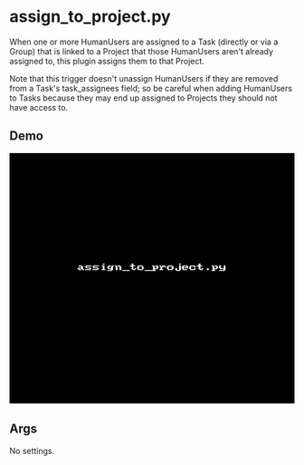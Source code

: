 # assign_to_project.py

When one or more HumanUsers are assigned to a Task (directly or via a Group)
that is linked to a Project that those HumanUsers aren't already assigned to,
this plugin assigns them to that Project.

Note that this trigger doesn't unassign HumanUsers if they are removed from a
Task's task_assignees field; so be careful when adding HumanUsers to Tasks
because they may end up assigned to Projects they should not have access to.

## Demo

![](images/assign_to_project1.gif?raw=true)

## Args

No settings.
